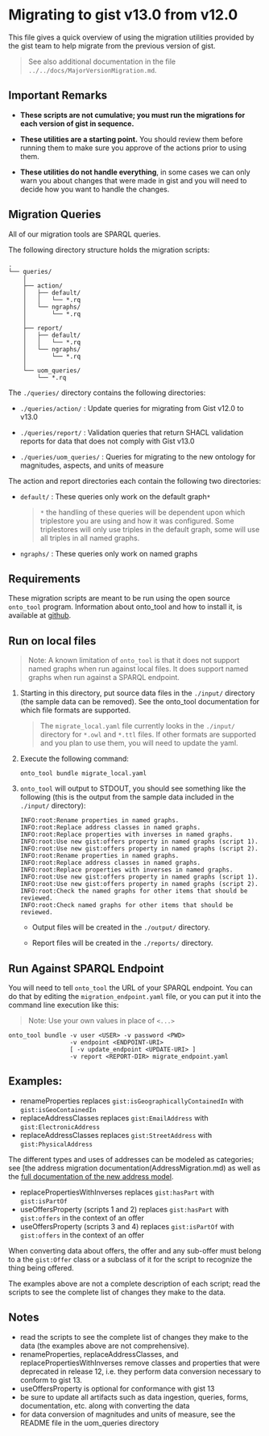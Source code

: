 # Migrating to gist v13.0 from v12.0

This file gives a quick overview of using the migration utilities provided
by the gist team to help migrate from the previous version of gist.

> See also additional documentation in the file `../../docs/MajorVersionMigration.md`.

## Important Remarks

- **These scripts are not cumulative; you must run the migrations for each version of gist
  in sequence.**

- **These utilities are a starting point.** You should review them before running
  them to make sure you approve of the actions prior to using them.

- **These utilities do not handle everything**, in some cases we can only warn you
  about changes that were made in gist and you will need to decide how you want
  to handle the changes.

## Migration Queries

All of our migration tools are SPARQL queries.

The following directory structure holds the migration scripts:

```
.
└── queries/
    │
    ├── action/
    │   ├── default/
    │   │   └── *.rq
    │   └── ngraphs/
    │       └── *.rq
    │
    ├── report/
    │   ├── default/
    │   │   └── *.rq
    │   └── ngraphs/
    │       └── *.rq
    │
    └── uom_queries/
        └── *.rq

```

The `./queries/` directory contains the following directories:

- `./queries/action/` : Update queries for migrating from Gist v12.0 to v13.0

- `./queries/report/` : Validation queries that return SHACL validation reports for data that does not comply with Gist v13.0

- `./queries/uom_queries/` : Queries for migrating to the new ontology for magnitudes, aspects, and units of measure

The action and report directories each contain the following two directories:

- `default/` : These queries only work on the default graph`*`

  > `*` the handling of these queries will be dependent upon which triplestore you are using and how it was configured. Some triplestores will only use
  > triples in the default graph, some will use all triples in all named graphs.

- `ngraphs/` : These queries only work on named graphs


## Requirements

These migration scripts are meant to be run using the open source `onto_tool`
program. Information about onto_tool and how to install it, is available at
[github](https://github.com/semanticarts/ontology-toolkit).

## Run on local files

> Note: A known limitation of `onto_tool` is that it does not support named graphs when run against local files. It does support named graphs when run against a SPARQL endpoint.

1. Starting in this directory, put source data files in the `./input/` directory (the sample data can be removed). See the onto_tool documentation for which file formats are supported.

   > The `migrate_local.yaml` file currently looks in the `./input/` directory for `*.owl` and `*.ttl` files. If other formats are supported and you plan to use them, you will need to update the yaml.

2. Execute the following command:

   ```shell
   onto_tool bundle migrate_local.yaml
   ```

3. `onto_tool` will output to STDOUT, you should see something like the following (this is the output from the sample data included in the `./input/` directory):

   ```
   INFO:root:Rename properties in named graphs.
   INFO:root:Replace address classes in named graphs.
   INFO:root:Replace properties with inverses in named graphs.
   INFO:root:Use new gist:offers property in named graphs (script 1).
   INFO:root:Use new gist:offers property in named graphs (script 2).
   INFO:root:Rename properties in named graphs.
   INFO:root:Replace address classes in named graphs.
   INFO:root:Replace properties with inverses in named graphs.
   INFO:root:Use new gist:offers property in named graphs (script 1).
   INFO:root:Use new gist:offers property in named graphs (script 2).
   INFO:root:Check the named graphs for other items that should be reviewed.
   INFO:root:Check named graphs for other items that should be reviewed.
   ```

   - Output files will be created in the `./output/` directory.

   - Report files will be created in the `./reports/` directory.

## Run Against SPARQL Endpoint

You will need to tell `onto_tool` the URL of your SPARQL endpoint. You can do that
by editing the `migration_endpoint.yaml` file, or you can put it into the command
line execution like this:

> Note: Use your own values in place of `<...>`

```shell
onto_tool bundle -v user <USER> -v password <PWD>
                 -v endpoint <ENDPOINT-URI>
                 [ -v update_endpoint <UPDATE-URI> ]
                 -v report <REPORT-DIR> migrate_endpoint.yaml
```

## Examples:

- renameProperties replaces `gist:isGeographicallyContainedIn` with `gist:isGeoContainedIn`
- replaceAddressClasses replaces `gist:EmailAddress` with `gist:ElectronicAddress`
- replaceAddressClasses replaces `gist:StreetAddress` with `gist:PhysicalAddress`

The different types and uses of addresses can be modeled as categories; see [the address migration documentation(AddressMigration.md) as well as the [full documentation of the new address model](/docs/model_documentation/AddressGuidance.md).

- replacePropertiesWithInverses replaces `gist:hasPart` with `gist:isPartOf`
- useOffersProperty (scripts 1 and 2) replaces `gist:hasPart` with `gist:offers` in the context of an offer
- useOffersProperty (scripts 3 and 4) replaces `gist:isPartOf` with `gist:offers` in the context of an offer

When converting data about offers, the offer and any sub-offer must belong to a the `gist:Offer` class or a subclass of it for the script to recognize the thing being offered.

The examples above are not a complete description of each script; read the scripts to see the complete list of changes they make to the data.

## Notes

- read the scripts to see the complete list of changes they make to the data (the examples above are not comprehensive).
- renameProperties, replaceAddressClasses, and replacePropertiesWithInverses remove classes and properties that were deprecated in release 12, i.e. they perform data conversion necessary to conform to gist 13.
- useOffersProperty is optional for conformance with gist 13
- be sure to update all artifacts such as data ingestion, queries, forms, documentation, etc. along with converting the data
- for data conversion of magnitudes and units of measure, see the README file in the uom_queries directory
